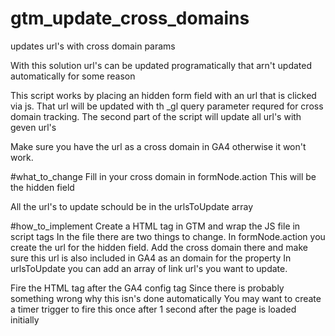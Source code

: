 # gtm_update_cross_domains
updates url's with cross domain params

With this solution url's can be updated programatically that arn't updated automatically for some reason

This script works by placing an hidden form field with an url that is clicked via js.
That url will be updated with th _gl query parameter requred for cross domain tracking.
The second part of the script will update all url's with geven url's

Make sure you have the url as a cross domain in GA4 otherwise it won't work.

#what_to_change
Fill in your cross domain in formNode.action
This will be the hidden field

All the url's to update schould be in the urlsToUpdate array

#how_to_implement
Create a HTML tag in GTM and wrap the JS file in script tags
In the file there are two things to change.
In formNode.action you create the url for the hidden field. Add the cross domain there and make sure this url is also included in GA4 as an domain for the property
In urlsToUpdate you can add an array of link url's you want to update.

Fire the HTML tag after the GA4 config tag 
Since there is probably something wrong why this isn's done automatically
You may want to create a timer trigger to fire this once after 1 second after the page is loaded initially
